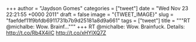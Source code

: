 
+++
author = "Jaydson Gomes"
categories = ["tweet"]
date = "Wed Nov 23 22:21:55 +0000 2011"
draft = false
image = "{TWEET_IMAGE}"
slug = "faefdef11f9bfdb6911731b7b9d25181a8d9a661"
tags = ["tweet"]
title = """RT @michalbe: Wow. Brainf..."""
+++
RT @michalbe: Wow. Brainfuck. Details: http://t.co/Rb4X4ilC http://t.co/xHYlXQ7Z
